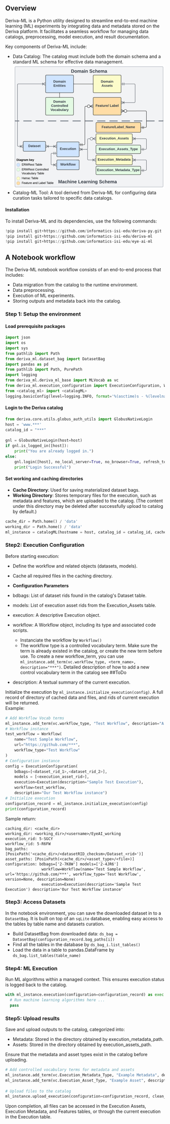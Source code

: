 ## Overview
Deriva-ML is a Python utility designed to streamline end-to-end machine learning (ML) experiments by integrating data 
and metadata stored on the Deriva platform. It facilitates a seamless workflow for managing data catalogs, preprocessing, 
model execution, and result documentation.

Key components of Deriva-ML include:
- Data Catalog: The catalog must include both the domain schema and a standard ML schema for effective data management.
  ![minid](instruction_image/ERD.png)
- Catalog-ML Tool: A tool derived from Deriva-ML for configuring data curation tasks tailored to specific data catalogs.

#### Installation
To install Deriva-ML and its dependencies, use the following commands:
```python
!pip install git+https://github.com/informatics-isi-edu/deriva-py.git
!pip install git+https://github.com/informatics-isi-edu/deriva-ml 
!pip install git+https://github.com/informatics-isi-edu/eye-ai-ml
```
## A Notebook workflow
The Deriva-ML notebook workflow consists of an end-to-end process that includes:
- Data migration from the catalog to the runtime environment. 
- Data preprocessing. 
- Execution of ML experiments. 
- Storing outputs and metadata back into the catalog.

### Step 1: Setup the environment
#### Load prerequisite packages
```python
import json
import os
import sys
from pathlib import Path
from deriva_ml.dataset_bag import DatasetBag
import pandas as pd
from pathlib import Path, PurePath
import logging
from deriva_ml.deriva_ml_base import MLVocab as vc
from deriva_ml.execution_configuration import ExecutionConfiguration, Workflow, Execution
from <catalog_ml> import <catalogML>
logging.basicConfig(level=logging.INFO, format='%(asctime)s - %(levelname)s - %(message)s', force=True)
```
#### Login to the Deriva catalog
```python
from deriva.core.utils.globus_auth_utils import GlobusNativeLogin
host = 'www.***'
catalog_id = "***"

gnl = GlobusNativeLogin(host=host)
if gnl.is_logged_in([host]):
    print("You are already logged in.")
else:
    gnl.login([host], no_local_server=True, no_browser=True, refresh_tokens=True, update_bdbag_keychain=True)
    print("Login Successful")
```

#### Set working and caching directories
- **Cache Directory**: Used for saving materialized dataset bags. 
- **Working Directory**: Stores temporary files for the execution, such as metadata and features, which are uploaded to the catalog.
  (The content under this directory may be deleted after successfully upload to catalog by default.)
```python
cache_dir = Path.home() / 'data'
working_dir = Path.home() / 'data'
ml_instance = catalogML(hostname = host, catalog_id = catalog_id, cache_dir= cache_dir, working_dir=working_dir)
```

### Step2: Execution Configuration
Before starting execution:
- Define the workflow and related objects (datasets, models).
- Cache all required files in the caching directory.

- **Configuration Parameters**
- bdbags: List of dataset rids found in the catalog's Dataset table.
- models: List of execution asset rids from the Execution_Assets table.
- execution: A descriptive Execution object.
- workflow: A Workflow object, including its type and associated code scripts.
  - Instanciate the workflow by `Workflow()`
  - The workflow type is a controlled vocabulary term. Make sure the term is already existed in the catalog, 
  or create the new term before use. To create a new workflow_term, you can use 
  `ml_instance.add_term(vc.workflow_type, <term_name>, description="***")`. Detailed description of how to add a new control
  vocabulary term in the catalog see ##ToDo
- description: A textual summary of the current execution.

Initialize the execution by `ml_instance.initialize_execution(config)`.
A full record of directory of cached data and files, and rids of current execution will be returned.\
Example:
```python
# Add Workflow Vocab terms
ml_instance.add_term(vc.workflow_type, "Test Workflow", description="A test Workflow for new DM")
# Workflow instance
test_workflow = Workflow(
    name="Test Sample Workflow",
    url="https://github.com/***",
    workflow_type="Test Workflow"
)
# Configuration instance
config = ExecutionConfiguration(
    bdbags=[<dataset_rid_1>,<dataset_rid_2>],
    models = [<execution_asset_rid>],
    execution=Execution(description="Sample Test Execution"),
    workflow=test_workflow,
    description="Our Test Workflow instance")
# Initialize execution
configuration_record = ml_instance.initialize_execution(config)
print(configuration_record)
```

Sample return:
```
caching_dir: <cache_dir>
working_dir: <working_dir>/<username>/EyeAI_working
execution_rid: 5-SGCY
workflow_rid: 5-R6FW
bag_paths: [PosixPath('<cache_dir>/<datasetRID_checksm>/Dataset_<rid>')]
asset_paths: [PosixPath(<cache_dir>/<asset_type>/<file>)]
configuration: bdbags=['2-7K8W'] models=['2-4JR6'] 
                workflow=Workflow(name='Test Sample Workflow', url='https://github.com/***', workflow_type='Test Workflow', version=None, description=None) 
                execution=Execution(description='Sample Test Execution') description='Our Test Workflow instance'
```
### Step3: Access Datasets
In the notebook environment, you can save the downloaded dataset in to a `DatasetBag`.
It is built on top of an `sqLite` database, enabling easy access to the tables by table name and datasets curation.
- Build DatasetBag from downloaded data: `ds_bag = DatasetBag(configuration_record.bag_paths[i])`
- Find all the tables in the database by `ds_bag_i.list_tables()`
- Load the data in a table to pandas.DataFrame by `ds_bag.list_tables(table_name)`

### Step4: ML Execution
Run ML algorithms within a managed context. This ensures execution status is logged back to the catalog.
```python
with ml_instance.execution(configuration=configuration_record) as exec:
  # Run machine learning algorithms here ...
  pass
```

### Step5: Upload results
Save and upload outputs to the catalog, categorized into:
- Metadata: Stored in the directory obtained by execution_metadata_path.
- Assets: Stored in the directory obtained by execution_assets_path.

Ensure that the metadata and asset types exist in the catalog before uploading.
```python
# Add controlled vocabulary terms for metadata and assets
ml_instance.add_term(vc.Execution_Metadata_Type, "Example Metadata", description="Metadata description")
ml_instance.add_term(vc.Execution_Asset_Type, "Example Asset", description="Asset description")

# Upload files to the catalog
ml_instance.upload_execution(configuration=configuration_record, clean_folder=True)

```

Upon completion, all files can be accessed in the Execution Assets, Execution Metadata, and Features tables, 
or through the current execution in the Execution table.






